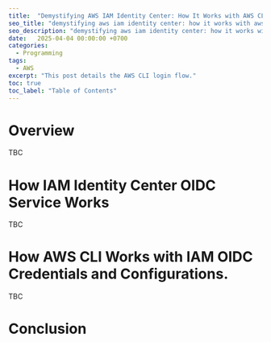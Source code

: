 ```yaml
---
title:  "Demystifying AWS IAM Identity Center: How It Works with AWS CLI"
seo_title: "demystifying aws iam identity center: how it works with aws cli"
seo_description: "demystifying aws iam identity center: how it works with aws cli"
date:   2025-04-04 00:00:00 +0700
categories:
  - Programming
tags:
  - AWS
excerpt: "This post details the AWS CLI login flow."
toc: true
toc_label: "Table of Contents"
---
```

# Overview
TBC

# How IAM Identity Center OIDC Service Works
TBC

# How AWS CLI Works with IAM OIDC Credentials and Configurations.
TBC

# Conclusion
<TBC>

